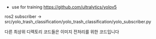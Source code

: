 + use for training https://github.com/ultralytics/yolov5

ros2 subscriber -> src/yolo_trash_classification/yolo_trash_classification/yolo_subscriber.py

다른 최상위 디렉토리 코드들은 이미지 전처리를 위한 코드입니다
